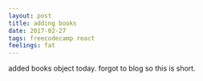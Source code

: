 ```yaml
---
layout: post
title: adding books
date: 2017-02-27
tags: freecodecamp react
feelings: fat
---
```


added books object today. forgot to blog so this is short.
